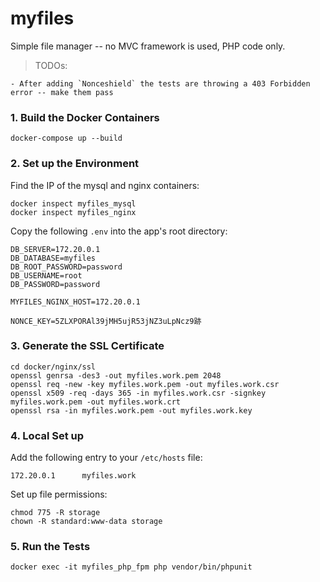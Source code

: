 # myfiles

Simple file manager -- no MVC framework is used, PHP code only.

> TODOs:

    - After adding `Nonceshield` the tests are throwing a 403 Forbidden error -- make them pass

### 1. Build the Docker Containers

    docker-compose up --build

### 2. Set up the Environment

Find the IP of the mysql and nginx containers:

    docker inspect myfiles_mysql
    docker inspect myfiles_nginx

Copy the following `.env` into the app's root directory:

    DB_SERVER=172.20.0.1
    DB_DATABASE=myfiles
    DB_ROOT_PASSWORD=password
    DB_USERNAME=root
    DB_PASSWORD=password

    MYFILES_NGINX_HOST=172.20.0.1

    NONCE_KEY=5ZLXPORAl39jMH5ujR53jNZ3uLpNcz9跡

### 3. Generate the SSL Certificate

    cd docker/nginx/ssl
    openssl genrsa -des3 -out myfiles.work.pem 2048
    openssl req -new -key myfiles.work.pem -out myfiles.work.csr
    openssl x509 -req -days 365 -in myfiles.work.csr -signkey myfiles.work.pem -out myfiles.work.crt
    openssl rsa -in myfiles.work.pem -out myfiles.work.key

### 4. Local Set up

Add the following entry to your `/etc/hosts` file:

    172.20.0.1      myfiles.work

Set up file permissions:

    chmod 775 -R storage
    chown -R standard:www-data storage

### 5. Run the Tests

    docker exec -it myfiles_php_fpm php vendor/bin/phpunit
